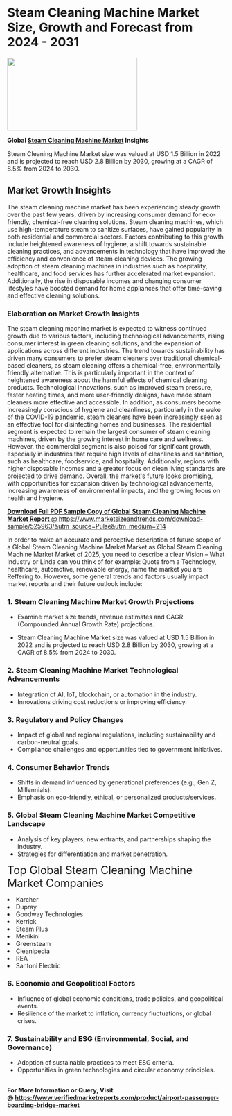 <H1>Steam Cleaning Machine Market Size, Growth and Forecast from 2024 - 2031</H1><img class="aligncenter size-medium wp-image-584254" src="https://thirdeyenews.in/wp-content/uploads/2024/09/Global-Market-Research-300x168.jpeg" alt="" width="300" height="168" /><p><strong>Global&nbsp;<a href="https://www.marketsizeandtrends.com/download-sample/525963/&amp;utm_source=Pulse&amp;utm_medium=214">Steam Cleaning Machine Market</a> Insights</strong></p><p>Steam Cleaning Machine Market size was valued at USD 1.5 Billion in 2022 and is projected to reach USD 2.8 Billion by 2030, growing at a CAGR of 8.5% from 2024 to 2030.</p><p><h2>Market Growth Insights</h2> The steam cleaning machine market has been experiencing steady growth over the past few years, driven by increasing consumer demand for eco-friendly, chemical-free cleaning solutions. Steam cleaning machines, which use high-temperature steam to sanitize surfaces, have gained popularity in both residential and commercial sectors. Factors contributing to this growth include heightened awareness of hygiene, a shift towards sustainable cleaning practices, and advancements in technology that have improved the efficiency and convenience of steam cleaning devices. The growing adoption of steam cleaning machines in industries such as hospitality, healthcare, and food services has further accelerated market expansion. Additionally, the rise in disposable incomes and changing consumer lifestyles have boosted demand for home appliances that offer time-saving and effective cleaning solutions. <a href="#"></a> <h3>Elaboration on Market Growth Insights</h3> The steam cleaning machine market is expected to witness continued growth due to various factors, including technological advancements, rising consumer interest in green cleaning solutions, and the expansion of applications across different industries. The trend towards sustainability has driven many consumers to prefer steam cleaners over traditional chemical-based cleaners, as steam cleaning offers a chemical-free, environmentally friendly alternative. This is particularly important in the context of heightened awareness about the harmful effects of chemical cleaning products. Technological innovations, such as improved steam pressure, faster heating times, and more user-friendly designs, have made steam cleaners more effective and accessible. In addition, as consumers become increasingly conscious of hygiene and cleanliness, particularly in the wake of the COVID-19 pandemic, steam cleaners have been increasingly seen as an effective tool for disinfecting homes and businesses. The residential segment is expected to remain the largest consumer of steam cleaning machines, driven by the growing interest in home care and wellness. However, the commercial segment is also poised for significant growth, especially in industries that require high levels of cleanliness and sanitation, such as healthcare, foodservice, and hospitality. Additionally, regions with higher disposable incomes and a greater focus on clean living standards are projected to drive demand. Overall, the market's future looks promising, with opportunities for expansion driven by technological advancements, increasing awareness of environmental impacts, and the growing focus on health and hygiene. <a href="#"></p><p><span class=""><strong>Download Full PDF Sample Copy of Global Steam Cleaning Machine Market Report</strong> @ <a href="https://www.marketsizeandtrends.com/download-sample/525963/&amp;utm_source=Pulse&amp;utm_medium=214" target="_blank">https://www.marketsizeandtrends.com/download-sample/525963/&amp;utm_source=Pulse&amp;utm_medium=214</a></span></p><p>In order to make an accurate and perceptive description of future scope of a Global&nbsp;Steam Cleaning Machine Market Market as Global&nbsp;Steam Cleaning Machine Market Market of 2025, you need to describe a clear Vision &ndash; What Industry or Linda can you think of for example: Quote from a Technology, healthcare, automotive, renewable energy, name the market you are Reffering to. However, some general trends and factors usually impact market reports and their future outlook include:</p><h3>1.&nbsp;<strong>Steam Cleaning Machine Market Growth Projections</strong></h3><ul><li>Examine market size trends, revenue estimates and CAGR (Compounded Annual Growth Rate) projections.</li><li><p>Steam Cleaning Machine Market size was valued at USD 1.5 Billion in 2022 and is projected to reach USD 2.8 Billion by 2030, growing at a CAGR of 8.5% from 2024 to 2030.</p></li></ul><h3>2.&nbsp;<strong>Steam Cleaning Machine Market Technological Advancements</strong></h3><ul><li>Integration of AI, IoT, blockchain, or automation in the industry.</li><li>Innovations driving cost reductions or improving efficiency.</li></ul><h3>3.&nbsp;<strong>Regulatory and Policy Changes</strong></h3><ul><li>Impact of global and regional regulations, including sustainability and carbon-neutral goals.</li><li>Compliance challenges and opportunities tied to government initiatives.</li></ul><h3>4.&nbsp;<strong>Consumer Behavior Trends</strong></h3><ul><li>Shifts in demand influenced by generational preferences (e.g., Gen Z, Millennials).</li><li>Emphasis on eco-friendly, ethical, or personalized products/services.</li></ul><h3>5.&nbsp;<strong>Global Steam Cleaning Machine Market Competitive Landscape</strong></h3><ul><li>Analysis of key players, new entrants, and partnerships shaping the industry.</li><li>Strategies for differentiation and market penetration.</li></ul><p data-pm-slice="1 1 []"><span style="color: inherit; font-family: inherit; font-size: 25px;">Top Global Steam Cleaning Machine Market Companies</span></p><div class="" data-test-id=""><p><li>Karcher</li><li> Dupray</li><li> Goodway Technologies</li><li> Kerrick</li><li> Steam Plus</li><li> Menikini</li><li> Greensteam</li><li> Cleanipedia</li><li> REA</li><li> Santoni Electric</li></p></div><h3>6.&nbsp;<strong>Economic and Geopolitical Factors</strong></h3><ul><li>Influence of global economic conditions, trade policies, and geopolitical events.</li><li>Resilience of the market to inflation, currency fluctuations, or global crises.</li></ul><h3>7.&nbsp;<strong>Sustainability and ESG (Environmental, Social, and Governance)</strong></h3><ul><li>Adoption of sustainable practices to meet ESG criteria.</li><li>Opportunities in green technologies and circular economy principles.</li></ul><h2><strong style="font-size: 14px;">For More Information or Query, Visit @&nbsp;</strong><a style="background-color: #ffffff; font-size: 14px;" href="https://www.marketsizeandtrends.com/report/steam-cleaning-machine-market/" target="_blank">https://www.verifiedmarketreports.com/product/airport-passenger-boarding-bridge-market</a></h2>
